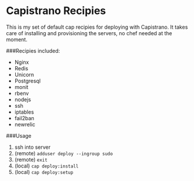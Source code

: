 # Capistrano Recipies

This is my set of default cap recipies for deploying with Capistrano. It takes care of installing and provisioning the servers, no chef needed at the moment.

###Recipies included:
- Nginx
- Redis
- Unicorn
- Postgresql
- monit
- rbenv
- nodejs
- ssh
- iptables
- fail2ban
- newrelic

###Usage
1. ssh into server
2. (remote) `adduser deploy --ingroup sudo`
3. (remote) `exit`
4. (local) `cap deploy:install`
5. (local) `cap deploy:setup`
